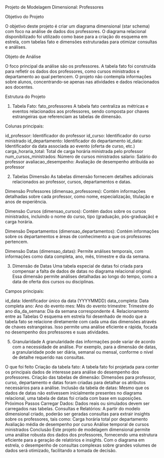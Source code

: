 Projeto de Modelagem Dimensional: Professores

Objetivo do Projeto

O objetivo deste projeto é criar um diagrama dimensional (star schema) com foco na análise de dados dos professores. O diagrama relacional disponibilizado foi utilizado como base para a criação do esquema em estrela, com tabelas fato e dimensões estruturadas para otimizar consultas e análises.

Objeto de Análise

O foco principal da análise são os professores. A tabela fato foi construída para refletir os dados dos professores, como cursos ministrados e departamento ao qual pertencem. O projeto não contempla informações sobre alunos, concentrando-se apenas nas atividades e dados relacionados aos docentes.

Estrutura do Projeto

1. Tabela Fato: fato_professores
A tabela fato centraliza as métricas e eventos relacionados aos professores, sendo composta por chaves estrangeiras que referenciam as tabelas de dimensão.

Colunas principais:

id_professor: Identificador do professor
id_curso: Identificador do curso ministrado
id_departamento: Identificador do departamento
id_data: Identificador da data associada ao evento (oferta de curso, etc.)
carga_horaria_total: Total de carga horária ministrada pelo professor
num_cursos_ministrados: Número de cursos ministrados
salario: Salário do professor
avaliacao_desempenho: Avaliação de desempenho atribuída ao professor

2. Tabelas Dimensão
As tabelas dimensão fornecem detalhes adicionais relacionados ao professor, cursos, departamentos e datas.

Dimensão Professores (dimensao_professores): Contém informações detalhadas sobre cada professor, como nome, especialização, titulação e anos de experiência.

Dimensão Cursos (dimensao_cursos): Contém dados sobre os cursos ministrados, incluindo o nome do curso, tipo (graduação, pós-graduação) e carga horária.

Dimensão Departamentos (dimensao_departamentos): Contém informações sobre os departamentos e áreas de conhecimento a que os professores pertencem.

Dimensão Datas (dimensao_datas): Permite análises temporais, com informações como data completa, ano, mês, trimestre e dia da semana.

3. Dimensão de Datas
Uma tabela especial de datas foi criada para compensar a falta de dados de datas no diagrama relacional original. Essa dimensão permite análises detalhadas ao longo do tempo, como a data de oferta dos cursos ou disciplinas.

Campos principais:

id_data: Identificador único da data (YYYYMMDD)
data_completa: Data completa
ano: Ano do evento
mes: Mês do evento
trimestre: Trimestre do ano
dia_da_semana: Dia da semana correspondente
4. Relacionamento entre as Tabelas
O esquema em estrela foi desenhado de modo que a tabela fato se relacione diretamente com cada uma das dimensões através de chaves estrangeiras. Isso permite uma análise eficiente e rápida, focada no desempenho dos professores e suas atividades.

5. Granularidade
A granularidade das informações pode variar de acordo com a necessidade de análise. Por exemplo, para a dimensão de datas, a granularidade pode ser diária, semanal ou mensal, conforme o nível de detalhe requerido nas consultas.

O que foi feito
Criação da tabela fato: A tabela fato foi projetada para conter os principais dados de interesse para análise do desempenho dos professores.
Criação das tabelas de dimensão: Dimensões para professor, curso, departamento e datas foram criadas para detalhar os atributos necessários para a análise.
Inclusão da tabela de datas: Mesmo que os dados de datas não estivessem inicialmente presentes no diagrama relacional, uma tabela de datas foi criada com base em suposições.
Próximos Passos
Carregar Dados: Dados reais ou simulados devem ser carregados nas tabelas.
Consultas e Relatórios: A partir do modelo dimensional criado, poderão ser geradas consultas para extrair insights sobre os professores, tais como:
Carga horária total por departamento
Avaliação média de desempenho por curso
Análise temporal de cursos ministrados
Conclusão
Este projeto de modelagem dimensional permite uma análise robusta dos dados dos professores, fornecendo uma estrutura eficiente para a geração de relatórios e insights. Com o diagrama em estrela, o desempenho de consultas complexas sobre grandes volumes de dados será otimizado, facilitando a tomada de decisão.
